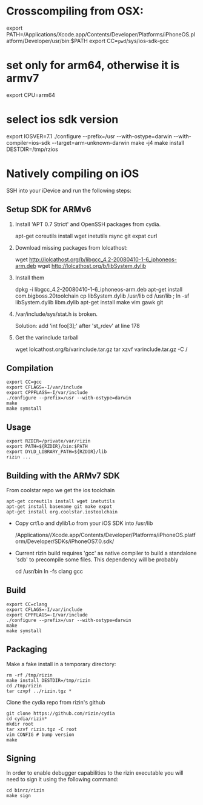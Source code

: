 Crosscompiling from OSX:
========================

  export PATH=/Applications/Xcode.app/Contents/Developer/Platforms/iPhoneOS.platform/Developer/usr/bin:$PATH
  export CC=`pwd`/sys/ios-sdk-gcc
  # set only for arm64, otherwise it is armv7
  export CPU=arm64
  # select ios sdk version
  export IOSVER=7.1
  ./configure --prefix=/usr --with-ostype=darwin --with-compiler=ios-sdk --target=arm-unknown-darwin
  make -j4
  make install DESTDIR=/tmp/rzios


Natively compiling on iOS
=========================

SSH into your iDevice and run the following steps:

Setup SDK for ARMv6
-------------------

1) Install 'APT 0.7 Strict' and OpenSSH packages from cydia.

      apt-get coreutils install wget inetutils rsync git expat curl

2) Download missing packages from lolcathost:

      wget http://lolcathost.org/b/libgcc_4.2-20080410-1-6_iphoneos-arm.deb
      wget http://lolcathost.org/b/libSystem.dylib

3) Install them

      dpkg -i libgcc_4.2-20080410-1-6_iphoneos-arm.deb
      apt-get install com.bigboss.20toolchain
      cp libSystem.dylib /usr/lib
      cd /usr/lib ; ln -sf  libSystem.dylib libm.dylib
      apt-get install make vim gawk git

4) /var/include/sys/stat.h is broken.

      Solution: add 'int foo[3];' after 'st_rdev' at line 178

5) Get the varinclude tarball

      wget lolcathost.org/b/varinclude.tar.gz
      tar xzvf varinclude.tar.gz -C /

Compilation
-----------
	export CC=gcc
	export CFLAGS=-I/var/include
	export CPPFLAGS=-I/var/include
	./configure --prefix=/usr --with-ostype=darwin
	make
	make symstall

Usage
-----
	export RZDIR=/private/var/rizin
	export PATH=${RZDIR}/bin:$PATH
	export DYLD_LIBRARY_PATH=${RZDIR}/lib
	rizin ...

Building with the ARMv7 SDK
---------------------------
From coolstar repo we get the ios toolchain

	apt-get coreutils install wget inetutils
	apt-get install basename git make expat
	apt-get install org.coolstar.iostoolchain

* Copy crt1.o and dylib1.o from your iOS SDK into /usr/lib

	/Applications//Xcode.app/Contents/Developer/Platforms/iPhoneOS.platform/Developer/SDKs/iPhoneOS7.0.sdk/

* Current rizin build requires 'gcc' as native compiler to
  build a standalone 'sdb' to precompile some files. This
  dependency will be probably

	cd /usr/bin
	ln -fs clang gcc

Build
-----
	export CC=clang
	export CFLAGS=-I/var/include
	export CPPFLAGS=-I/var/include
	./configure --prefix=/usr --with-ostype=darwin
	make
	make symstall

Packaging
---------
Make a fake install in a temporary directory:

	rm -rf /tmp/rizin
	make install DESTDIR=/tmp/rizin
	cd /tmp/rizin
	tar czvpf ../rizin.tgz *

Clone the cydia repo from rizin's github

	git clone https://github.com/rizin/cydia
	cd cydia/rizin*
	mkdir root
	tar xzvf rizin.tgz -C root
	vim CONFIG # bump version
	make

Signing
-------
In order to enable debugger capabilities to the rizin
executable you will need to sign it using the following command:

	cd binrz/rizin
	make sign
